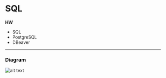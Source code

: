 # SQL

**HW**
- SQL
- PostgreSQL 
- DBeaver


<hr>

### Diagram

![alt text](https://github.com/pherlyve/HW/blob/main/SQL/Screenshot_1.png?raw=true)
